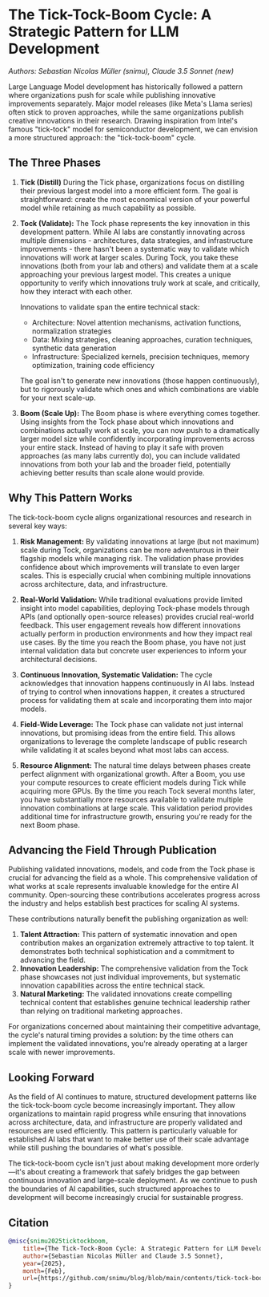 # The Tick-Tock-Boom Cycle: A Strategic Pattern for LLM Development

*Authors: Sebastian Nicolas Müller (snimu), Claude 3.5 Sonnet (new)*

Large Language Model development has historically followed a pattern where organizations push for scale while publishing innovative improvements separately. Major model releases (like Meta's Llama series) often stick to proven approaches, while the same organizations publish creative innovations in their research. Drawing inspiration from Intel's famous "tick-tock" model for semiconductor development, we can envision a more structured approach: the "tick-tock-boom" cycle.

## The Three Phases

1. **Tick (Distill)**
During the Tick phase, organizations focus on distilling their previous largest model into a more efficient form. The goal is straightforward: create the most economical version of your powerful model while retaining as much capability as possible.

2. **Tock (Validate):**
The Tock phase represents the key innovation in this development pattern. While AI labs are constantly innovating across multiple dimensions - architectures, data strategies, and infrastructure improvements - there hasn't been a systematic way to validate which innovations will work at larger scales. During Tock, you take these innovations (both from your lab and others) and validate them at a scale approaching your previous largest model. This creates a unique opportunity to verify which innovations truly work at scale, and critically, how they interact with each other.

    Innovations to validate span the entire technical stack:

    - Architecture: Novel attention mechanisms, activation functions, normalization strategies
    - Data: Mixing strategies, cleaning approaches, curation techniques, synthetic data generation
    - Infrastructure: Specialized kernels, precision techniques, memory optimization, training code efficiency

    The goal isn't to generate new innovations (those happen continuously), but to rigorously validate which ones and which combinations are viable for your next scale-up.

3. **Boom (Scale Up):**
The Boom phase is where everything comes together. Using insights from the Tock phase about which innovations and combinations actually work at scale, you can now push to a dramatically larger model size while confidently incorporating improvements across your entire stack. Instead of having to play it safe with proven approaches (as many labs currently do), you can include validated innovations from both your lab and the broader field, potentially achieving better results than scale alone would provide.

## Why This Pattern Works

The tick-tock-boom cycle aligns organizational resources and research in several key ways:

1. **Risk Management:** By validating innovations at large (but not maximum) scale during Tock, organizations can be more adventurous in their flagship models while managing risk. The validation phase provides confidence about which improvements will translate to even larger scales. This is especially crucial when combining multiple innovations across architecture, data, and infrastructure.

2. **Real-World Validation:** While traditional evaluations provide limited insight into model capabilities, deploying Tock-phase models through APIs (and optionally open-source releases) provides crucial real-world feedback. This user engagement reveals how different innovations actually perform in production environments and how they impact real use cases. By the time you reach the Boom phase, you have not just internal validation data but concrete user experiences to inform your architectural decisions.

3. **Continuous Innovation, Systematic Validation:** The cycle acknowledges that innovation happens continuously in AI labs. Instead of trying to control when innovations happen, it creates a structured process for validating them at scale and incorporating them into major models.

4. **Field-Wide Leverage:** The Tock phase can validate not just internal innovations, but promising ideas from the entire field. This allows organizations to leverage the complete landscape of public research while validating it at scales beyond what most labs can access.

5. **Resource Alignment:** The natural time delays between phases create perfect alignment with organizational growth. After a Boom, you use your compute resources to create efficient models during Tick while acquiring more GPUs. By the time you reach Tock several months later, you have substantially more resources available to validate multiple innovation combinations at large scale. This validation period provides additional time for infrastructure growth, ensuring you're ready for the next Boom phase.

## Advancing the Field Through Publication

Publishing validated innovations, models, and code from the Tock phase is crucial for advancing the field as a whole. This comprehensive validation of what works at scale represents invaluable knowledge for the entire AI community. Open-sourcing these contributions accelerates progress across the industry and helps establish best practices for scaling AI systems.

These contributions naturally benefit the publishing organization as well:

1. **Talent Attraction:** This pattern of systematic innovation and open contribution makes an organization extremely attractive to top talent. It demonstrates both technical sophistication and a commitment to advancing the field.
2. **Innovation Leadership:** The comprehensive validation from the Tock phase showcases not just individual improvements, but systematic innovation capabilities across the entire technical stack.
3. **Natural Marketing:** The validated innovations create compelling technical content that establishes genuine technical leadership rather than relying on traditional marketing approaches.

For organizations concerned about maintaining their competitive advantage, the cycle's natural timing provides a solution: by the time others can implement the validated innovations, you're already operating at a larger scale with newer improvements.

## Looking Forward

As the field of AI continues to mature, structured development patterns like the tick-tock-boom cycle become increasingly important. They allow organizations to maintain rapid progress while ensuring that innovations across architecture, data, and infrastructure are properly validated and resources are used efficiently. This pattern is particularly valuable for established AI labs that want to make better use of their scale advantage while still pushing the boundaries of what's possible.

The tick-tock-boom cycle isn't just about making development more orderly—it's about creating a framework that safely bridges the gap between continuous innovation and large-scale deployment. As we continue to push the boundaries of AI capabilities, such structured approaches to development will become increasingly crucial for sustainable progress.

## Citation

```bibtex
@misc{snimu2025ticktockboom,
    title={The Tick-Tock-Boom Cycle: A Strategic Pattern for LLM Development},
    author={Sebastian Nicolas Müller and Claude 3.5 Sonnet},
    year={2025},
    month={Feb},
    url={https://github.com/snimu/blog/blob/main/contents/tick-tock-boom/article.md}
}
```
